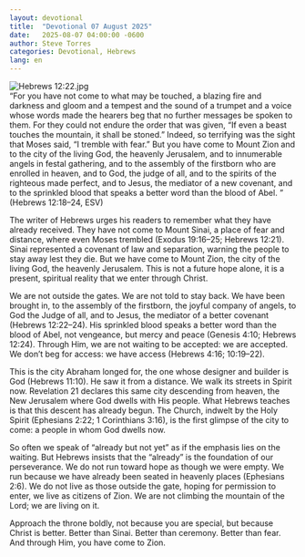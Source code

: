 ```yaml
---
layout: devotional
title:  "Devotional 07 August 2025"
date:   2025-08-07 04:00:00 -0600
author: Steve Torres
categories: Devotional, Hebrews
lang: en
---
```

<img src="https://sitemedia.esteeb.com/file/esteebcomsitemedia/devotional_images/Hebrews/Heb-12_22.jpg?raw=true" alt="Hebrews 12:22.jpg" style="max-width: 100%; height: auto;">

<div class="scripture">
  “For you have not come to what may be touched, a blazing fire and darkness and gloom and a tempest and the sound of a trumpet and a voice whose words made the hearers beg that no further messages be spoken to them. For they could not endure the order that was given, “If even a beast touches the mountain, it shall be stoned.” Indeed, so terrifying was the sight that Moses said, “I tremble with fear.” But you have come to Mount Zion and to the city of the living God, the heavenly Jerusalem, and to innumerable angels in festal gathering, and to the assembly of the firstborn who are enrolled in heaven, and to God, the judge of all, and to the spirits of the righteous made perfect, and to Jesus, the mediator of a new covenant, and to the sprinkled blood that speaks a better word than the blood of Abel. ” (Hebrews 12:18–24, ESV)
</div>

The writer of Hebrews urges his readers to remember what they have already received. They have not come to Mount Sinai, a place of fear and distance, where even Moses trembled (Exodus 19:16–25; Hebrews 12:21). Sinai represented a covenant of law and separation, warning the people to stay away lest they die. But we have come to Mount Zion, the city of the living God, the heavenly Jerusalem. This is not a future hope alone, it is a present, spiritual reality that we enter through Christ.

We are not outside the gates. We are not told to stay back. We have been brought in, to the assembly of the firstborn, the joyful company of angels, to God the Judge of all, and to Jesus, the mediator of a better covenant (Hebrews 12:22–24). His sprinkled blood speaks a better word than the blood of Abel, not vengeance, but mercy and peace (Genesis 4:10; Hebrews 12:24). Through Him, we are not waiting to be accepted: we are accepted. We don’t beg for access: we have access (Hebrews 4:16; 10:19–22).

This is the city Abraham longed for, the one whose designer and builder is God (Hebrews 11:10). He saw it from a distance. We walk its streets in Spirit now. Revelation 21 declares this same city descending from heaven, the New Jerusalem where God dwells with His people. What Hebrews teaches is that this descent has already begun. The Church, indwelt by the Holy Spirit (Ephesians 2:22; 1 Corinthians 3:16), is the first glimpse of the city to come: a people in whom God dwells now.

So often we speak of “already but not yet” as if the emphasis lies on the waiting. But Hebrews insists that the “already” is the foundation of our perseverance. We do not run toward hope as though we were empty. We run because we have already been seated in heavenly places (Ephesians 2:6). We do not live as those outside the gate, hoping for permission to enter, we live as citizens of Zion. We are not climbing the mountain of the Lord; we are living on it.

Approach the throne boldly, not because you are special, but because Christ is better. Better than Sinai. Better than ceremony. Better than fear. And through Him, you have come to Zion.

